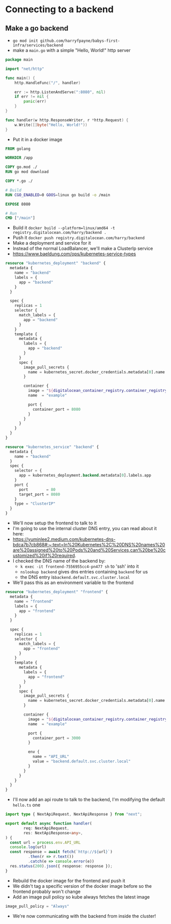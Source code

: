# Connecting to a backend

## Make a go backend
- `go mod init github.com/harryfpayne/babys-first-infra/services/backend`
- make a `main.go` with a simple "Hello, World!" http server
```go
package main

import "net/http"

func main() {
	http.HandleFunc("/", handler)

	err := http.ListenAndServe(":8080", nil)
	if err != nil {
		panic(err)
	}
}

func handler(w http.ResponseWriter, r *http.Request) {
	w.Write([]byte("Hello, World!"))
}
```
- Put it in a docker image
```dockerfile
FROM golang

WORKDIR /app

COPY go.mod ./
RUN go mod download

COPY *.go ./

# Build
RUN CGO_ENABLED=0 GOOS=linux go build -o /main

EXPOSE 8080

# Run
CMD ["/main"]
```
- Build it `docker build --platform=linux/amd64 -t registry.digitalocean.com/harry/backend .`
- Push it `docker push registry.digitalocean.com/harry/backend`
- Make a deployment and service for it
- Instead of the normal LoadBalancer, we'll make a ClusterIp service
- https://www.baeldung.com/ops/kubernetes-service-types
```terraform
resource "kubernetes_deployment" "backend" {
  metadata {
    name = "backend"
    labels = {
      app = "backend"
    }
  }

  spec {
    replicas = 1
    selector {
      match_labels = {
        app = "backend"
      }
    }
    template {
      metadata {
        labels = {
          app = "backend"
        }
      }
      spec {
        image_pull_secrets {
          name = kubernetes_secret.docker_credentials.metadata[0].name
        }

        container {
          image = "${digitalocean_container_registry.container_registry.endpoint}/backend"
          name  = "example"

          port {
            container_port = 8080
          }
        }
      }
    }
  }
}

resource "kubernetes_service" "backend" {
  metadata {
    name = "backend"
  }
  spec {
    selector = {
      app = kubernetes_deployment.backend.metadata[0].labels.app
    }
    port {
      port        = 80
      target_port = 8080
    }
    type = "ClusterIP"
  }
}
```
- We'll now setup the frontend to talk to it
- I'm going to use the internal cluster DNS entry, you can read about it here:
- https://yuminlee2.medium.com/kubernetes-dns-bdca7b7cb868#:~:text=In%20Kubernetes%2C%20DNS%20names%20are%20assigned%20to%20Pods%20and%20Services,can%20be%20customized%20if%20required.
- I checked the DNS name of the backend by:
  - `k exec -it frontend-7556955cc4-pn477 sh` to 'ssh' into it
  - `nslookup backend` gives dns entries containing `backend` for us 
  - the DNS entry is`backend.default.svc.cluster.local`
- We'll pass this as an environment variable to the frontend
```terraform
resource "kubernetes_deployment" "frontend" {
  metadata {
    name = "frontend"
    labels = {
      app = "frontend"
    }
  }

  spec {
    replicas = 1
    selector {
      match_labels = {
        app = "frontend"
      }
    }
    template {
      metadata {
        labels = {
          app = "frontend"
        }
      }
      spec {
        image_pull_secrets {
          name = kubernetes_secret.docker_credentials.metadata[0].name
        }

        container {
          image = "${digitalocean_container_registry.container_registry.endpoint}/frontend"
          name  = "example"

          port {
            container_port = 3000
          }

          env {
            name = "API_URL"
            value = "backend.default.svc.cluster.local"
          }
        }
      }
    }
  }
}
```
- I'll now add an api route to talk to the backend, I'm modifying the default `hello.ts` one
```typescript
import type { NextApiRequest, NextApiResponse } from "next";

export default async function handler(
        req: NextApiRequest,
        res: NextApiResponse<any>,
) {
  const url = process.env.API_URL
  console.log(url)
  const response = await fetch(`http://${url}`)
          .then(r => r.text())
          .catch(e => console.error(e))
  res.status(200).json({ response: response });
}
```
- Rebuild the docker image for the frontend and push it
- We didn't tag a specific version of the docker image before so the frontend probably won't change
- Add an image pull policy so kube always fetches the latest image
```terraform
image_pull_policy = "Always"
```
- We're now communicating with the backend from inside the cluster!